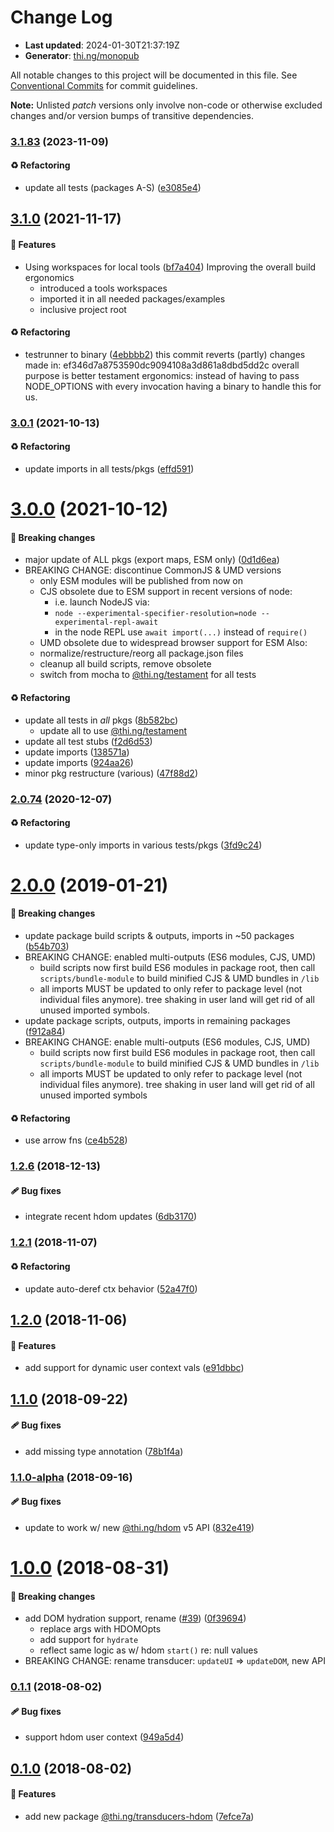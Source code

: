 # Change Log

- **Last updated**: 2024-01-30T21:37:19Z
- **Generator**: [thi.ng/monopub](https://thi.ng/monopub)

All notable changes to this project will be documented in this file.
See [Conventional Commits](https://conventionalcommits.org/) for commit guidelines.

**Note:** Unlisted _patch_ versions only involve non-code or otherwise excluded changes
and/or version bumps of transitive dependencies.

### [3.1.83](https://github.com/thi-ng/umbrella/tree/@thi.ng/transducers-hdom@3.1.83) (2023-11-09)

#### ♻️ Refactoring

- update all tests (packages A-S) ([e3085e4](https://github.com/thi-ng/umbrella/commit/e3085e4))

## [3.1.0](https://github.com/thi-ng/umbrella/tree/@thi.ng/transducers-hdom@3.1.0) (2021-11-17)

#### 🚀 Features

- Using workspaces for local tools ([bf7a404](https://github.com/thi-ng/umbrella/commit/bf7a404))
  Improving the overall build ergonomics
  - introduced a tools workspaces
  - imported it in all needed packages/examples
  - inclusive project root

#### ♻️ Refactoring

- testrunner to binary ([4ebbbb2](https://github.com/thi-ng/umbrella/commit/4ebbbb2))
  this commit reverts (partly) changes made in:
  ef346d7a8753590dc9094108a3d861a8dbd5dd2c
  overall purpose is better testament ergonomics:
  instead of having to pass NODE_OPTIONS with every invocation
  having a binary to handle this for us.

### [3.0.1](https://github.com/thi-ng/umbrella/tree/@thi.ng/transducers-hdom@3.0.1) (2021-10-13)

#### ♻️ Refactoring

- update imports in all tests/pkgs ([effd591](https://github.com/thi-ng/umbrella/commit/effd591))

# [3.0.0](https://github.com/thi-ng/umbrella/tree/@thi.ng/transducers-hdom@3.0.0) (2021-10-12)

#### 🛑 Breaking changes

- major update of ALL pkgs (export maps, ESM only) ([0d1d6ea](https://github.com/thi-ng/umbrella/commit/0d1d6ea))
- BREAKING CHANGE: discontinue CommonJS & UMD versions
  - only ESM modules will be published from now on
  - CJS obsolete due to ESM support in recent versions of node:
    - i.e. launch NodeJS via:
    - `node --experimental-specifier-resolution=node --experimental-repl-await`
    - in the node REPL use `await import(...)` instead of `require()`
  - UMD obsolete due to widespread browser support for ESM
  Also:
  - normalize/restructure/reorg all package.json files
  - cleanup all build scripts, remove obsolete
  - switch from mocha to [@thi.ng/testament](https://github.com/thi-ng/umbrella/tree/main/packages/testament) for all tests

#### ♻️ Refactoring

- update all tests in _all_ pkgs ([8b582bc](https://github.com/thi-ng/umbrella/commit/8b582bc))
  - update all to use [@thi.ng/testament](https://github.com/thi-ng/umbrella/tree/main/packages/testament)
- update all test stubs ([f2d6d53](https://github.com/thi-ng/umbrella/commit/f2d6d53))
- update imports ([138571a](https://github.com/thi-ng/umbrella/commit/138571a))
- update imports ([924aa26](https://github.com/thi-ng/umbrella/commit/924aa26))
- minor pkg restructure (various) ([47f88d2](https://github.com/thi-ng/umbrella/commit/47f88d2))

### [2.0.74](https://github.com/thi-ng/umbrella/tree/@thi.ng/transducers-hdom@2.0.74) (2020-12-07)

#### ♻️ Refactoring

- update type-only imports in various tests/pkgs ([3fd9c24](https://github.com/thi-ng/umbrella/commit/3fd9c24))

# [2.0.0](https://github.com/thi-ng/umbrella/tree/@thi.ng/transducers-hdom@2.0.0) (2019-01-21)

#### 🛑 Breaking changes

- update package build scripts & outputs, imports in ~50 packages ([b54b703](https://github.com/thi-ng/umbrella/commit/b54b703))
- BREAKING CHANGE: enabled multi-outputs (ES6 modules, CJS, UMD)
  - build scripts now first build ES6 modules in package root, then call
    `scripts/bundle-module` to build minified CJS & UMD bundles in `/lib`
  - all imports MUST be updated to only refer to package level
    (not individual files anymore). tree shaking in user land will get rid of
    all unused imported symbols.
- update package scripts, outputs, imports in remaining packages ([f912a84](https://github.com/thi-ng/umbrella/commit/f912a84))
- BREAKING CHANGE: enable multi-outputs (ES6 modules, CJS, UMD)
  - build scripts now first build ES6 modules in package root, then call
    `scripts/bundle-module` to build minified CJS & UMD bundles in `/lib`
  - all imports MUST be updated to only refer to package level
    (not individual files anymore). tree shaking in user land will get rid of
    all unused imported symbols

#### ♻️ Refactoring

- use arrow fns ([ce4b528](https://github.com/thi-ng/umbrella/commit/ce4b528))

### [1.2.6](https://github.com/thi-ng/umbrella/tree/@thi.ng/transducers-hdom@1.2.6) (2018-12-13)

#### 🩹 Bug fixes

- integrate recent hdom updates ([6db3170](https://github.com/thi-ng/umbrella/commit/6db3170))

### [1.2.1](https://github.com/thi-ng/umbrella/tree/@thi.ng/transducers-hdom@1.2.1) (2018-11-07)

#### ♻️ Refactoring

- update auto-deref ctx behavior ([52a47f0](https://github.com/thi-ng/umbrella/commit/52a47f0))

## [1.2.0](https://github.com/thi-ng/umbrella/tree/@thi.ng/transducers-hdom@1.2.0) (2018-11-06)

#### 🚀 Features

- add support for dynamic user context vals ([e91dbbc](https://github.com/thi-ng/umbrella/commit/e91dbbc))

## [1.1.0](https://github.com/thi-ng/umbrella/tree/@thi.ng/transducers-hdom@1.1.0) (2018-09-22)

#### 🩹 Bug fixes

- add missing type annotation ([78b1f4a](https://github.com/thi-ng/umbrella/commit/78b1f4a))

### [1.1.0-alpha](https://github.com/thi-ng/umbrella/tree/@thi.ng/transducers-hdom@1.1.0-alpha) (2018-09-16)

#### 🩹 Bug fixes

- update to work w/ new [@thi.ng/hdom](https://github.com/thi-ng/umbrella/tree/main/packages/hdom) v5 API ([832e419](https://github.com/thi-ng/umbrella/commit/832e419))

# [1.0.0](https://github.com/thi-ng/umbrella/tree/@thi.ng/transducers-hdom@1.0.0) (2018-08-31)

#### 🛑 Breaking changes

- add DOM hydration support, rename ([#39](https://github.com/thi-ng/umbrella/issues/39)) ([0f39694](https://github.com/thi-ng/umbrella/commit/0f39694))
  - replace args with HDOMOpts
  - add support for `hydrate`
  - reflect same logic as w/ hdom `start()` re: null values
- BREAKING CHANGE: rename transducer: `updateUI` => `updateDOM`, new API

### [0.1.1](https://github.com/thi-ng/umbrella/tree/@thi.ng/transducers-hdom@0.1.1) (2018-08-02)

#### 🩹 Bug fixes

- support hdom user context ([949a5d4](https://github.com/thi-ng/umbrella/commit/949a5d4))

## [0.1.0](https://github.com/thi-ng/umbrella/tree/@thi.ng/transducers-hdom@0.1.0) (2018-08-02)

#### 🚀 Features

- add new package [@thi.ng/transducers-hdom](https://github.com/thi-ng/umbrella/tree/main/packages/transducers-hdom) ([7efce7a](https://github.com/thi-ng/umbrella/commit/7efce7a))
